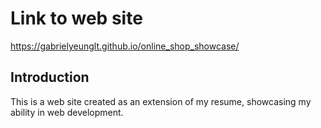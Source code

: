 # Link to web site

https://gabrielyeunglt.github.io/online_shop_showcase/

## Introduction

This is a web site created as an extension of my resume, showcasing my ability in web development.


